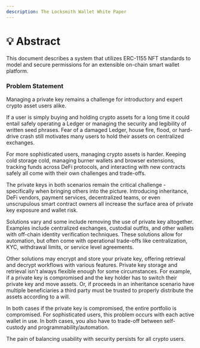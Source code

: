 ```yaml
---
description: The Locksmith Wallet White Paper
---
```


# 💡 Abstract

This document describes a system that utilizes ERC-1155 NFT standards to model and secure permissions for an extensible on-chain smart wallet platform.

### Problem Statement

Managing a private key remains a challenge for introductory and expert crypto asset users alike.&#x20;

If a user is simply buying and holding crypto assets for a long time it could entail safely operating a Ledger or managing the security and legibility of written seed phrases. Fear of a damaged Ledger, house fire, flood, or hard-drive crash still motivates many users to hold their assets on centralized exchanges.

For more sophisticated users, managing crypto assets is harder. Keeping cold storage cold,  managing burner wallets and browser extensions, tracking funds across DeFi protocols, and interacting with new contracts safely all come with their own challenges and trade-offs.

The private keys in both scenarios remain the critical challenge - specifically when bringing others into the picture. Introducing inheritance, DeFi vendors, payment services, decentralized teams, or even unscrupulous smart contract owners all increase the surface area of private key exposure and wallet risk.

Solutions vary and some include removing the use of private key altogether. Examples include centralized exchanges, custodial outfits, and other wallets with off-chain identity verification techniques. These solutions allow for automation, but often come with operational trade-offs like centralization, KYC, withdrawal limits, or service level agreements.&#x20;

Other solutions may encrypt and store your private key, offering retrieval and decrypt workflows with various features. Private key storage and retrieval isn't always flexible enough for some circumstances. For example, if a private key is compromised and the key holder has to switch their private key and move assets. Or, if proceeds in an inheritance scenario have multiple beneficiaries a third party must be trusted to properly distribute the assets according to a will.

In both cases if the private key is compromised, the entire portfolio is compromised. For sophisticated users, this problem occurs with each active wallet in use. In both cases, you also have to trade-off between self-custody and programmability/automation.

The pain of balancing usability with security persists for all crypto users.

